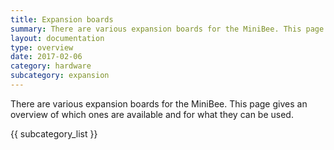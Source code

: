 ```yaml
---
title: Expansion boards
summary: There are various expansion boards for the MiniBee. This page gives an overview of which ones are available and for what they can be used.
layout: documentation
type: overview
date: 2017-02-06
category: hardware
subcategory: expansion
---
```


There are various expansion boards for the MiniBee. This page gives an overview of which ones are available and for what they can be used.

{{ subcategory_list }}


